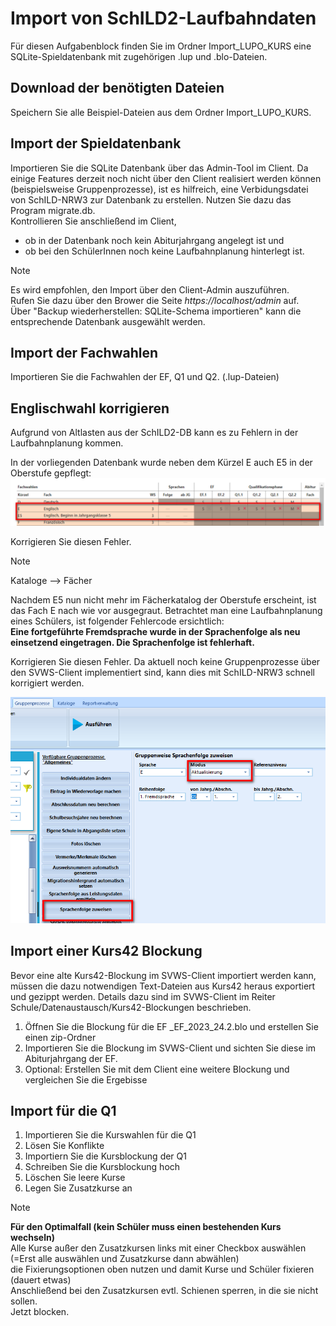 # Import von SchILD2-Laufbahndaten

Für diesen Aufgabenblock finden Sie im Ordner Import_LUPO_KURS eine SQLite-Spieldatenbank mit zugehörigen .lup und .blo-Dateien.

## Download der benötigten Dateien
Speichern Sie alle Beispiel-Dateien aus dem Ordner Import_LUPO_KURS. 

## Import der Spieldatenbank
Importieren Sie die SQLite Datenbank über das Admin-Tool im Client. Da einige Features derzeit noch nicht über den Client realisiert werden können (beispielsweise Gruppenprozesse), ist es hilfreich, eine Verbidungsdatei von SchILD-NRW3 zur Datenbank zu erstellen. Nutzen Sie dazu das Program migrate.db.    
Kontrollieren Sie anschließend im Client, 
+ ob in der Datenbank noch kein Abiturjahrgang angelegt ist und
+ ob bei den SchülerInnen noch keine Laufbahnplanung hinterlegt ist.

> [!NOTE]
> Es wird empfohlen, den Import über den Client-Admin auszuführen.  
> Rufen Sie dazu über den Brower die Seite *https://localhost/admin* auf.  
> Über "Backup wiederherstellen: SQLite-Schema importieren" kann die entsprechende Datenbank ausgewählt werden.

## Import der Fachwahlen
Importieren Sie die Fachwahlen der EF, Q1 und Q2. (.lup-Dateien)   


## Englischwahl korrigieren
Aufgrund von Altlasten aus der SchILD2-DB kann es zu Fehlern in der Laufbahnplanung kommen.    


In der vorliegenden Datenbank wurde neben dem Kürzel E auch E5 in der Oberstufe gepflegt:
![Englisch in der Oberstufe](./graphics/Schulungsmaterial_LeistungsdatenS2_LupImport_E5.png)

Korrigieren Sie diesen Fehler.
> [!NOTE]
> Kataloge --> Fächer

Nachdem E5 nun nicht mehr im Fächerkatalog der Oberstufe erscheint, ist das Fach E nach wie vor ausgegraut. Betrachtet man eine Laufbahnplanung eines Schülers, ist folgender Fehlercode ersichtlich:   
**Eine fortgeführte Fremdsprache wurde in der Sprachenfolge als neu einsetzend eingetragen. Die Sprachenfolge ist fehlerhaft.**

Korrigieren Sie diesen Fehler. Da aktuell noch keine Gruppenprozesse über den SVWS-Client implementiert sind, kann dies mit SchILD-NRW3 schnell korrigiert werden.

![Sprachenfolge](./graphics/Schulungsmaterial_LeistungsdatenS2_LupImport_SprachenfolgeEintragen.png)

## Import einer Kurs42 Blockung
Bevor eine alte Kurs42-Blockung im SVWS-Client importiert werden kann, müssen die dazu notwendigen Text-Dateien aus Kurs42 heraus exportiert und gezippt werden. Details dazu sind im SVWS-Client im Reiter Schule/Datenaustausch/Kurs42-Blockungen beschrieben.   
1. Öffnen Sie die Blockung für die EF _EF_2023_24.2.blo und erstellen Sie einen zip-Ordner 
2. Importieren Sie die Blockung im SVWS-Client und sichten Sie diese im Abiturjahrgang der EF.
3. Optional: Erstellen Sie mit dem Client eine weitere Blockung und vergleichen Sie die Ergebisse


## Import für die Q1
1. Importieren Sie die Kurswahlen für die Q1
2. Lösen Sie Konflikte
3. Importiern Sie die Kursblockung der Q1
4. Schreiben Sie die Kursblockung hoch
5. Löschen Sie leere Kurse
6. Legen Sie Zusatzkurse an


> [!NOTE]
> **Für den Optimalfall (kein Schüler muss einen bestehenden Kurs wechseln)**  
> Alle Kurse außer den Zusatzkursen links mit einer Checkbox auswählen (=Erst alle auswählen und Zusatzkurse dann abwählen)    
> die Fixierungsoptionen oben nutzen und damit Kurse und Schüler fixieren (dauert etwas)   
> Anschließend bei den Zusatzkursen evtl. Schienen sperren, in die sie nicht sollen.    
> Jetzt blocken.



